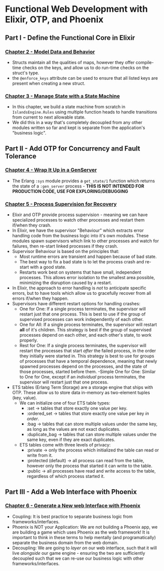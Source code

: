 # Functional Web Development with Elixir, OTP, and Phoenix

## Part I - Define the Functional Core in Elixir

### [Chapter 2 - Model Data and Behavior](Chapter%2002/)
- Structs maintain all the qualities of maps, however they offer compile-time checks on the keys, and allow us to do run-time checks on the struct's type.
- the `@enforce_keys` attribute can be used to ensure that all listed keys are present when creating a new struct.

### [Chapter 3 - Manage State with a State Machine](Chapter%2003/)
- In this chapter, we build a state machine from scratch in `IslandsEngine.Rules` using multiple function heads to handle transitions from current to next allowable state. 
- We did this in a way that's completely decoupled from any other modules written so far and kept is separate from the application's "business logic". 

## Part II - Add OTP for Concurrency and Fault Tolerance

### [Chapter 4 - Wrap It Up in a GenServer](Chapter%2004/)
- The Erlang `:sys` module provides a `get_state/1` function which returns the state of a `:gen_server` process - **THIS IS NOT INTENDED FOR PRODUCTION CODE, USE FOR EXPLORING/DEBUGGING**

### [Chapter 5 - Process Supervision for Recovery](Chapter%2005/)
- Elixir and OTP provide process supervision - meaning we can have specialized processes to watch other processes and restart them if/when they crash.
- In Elixir, we have the supervisor "Behaviour" which extracts error handling code from the business logic into it's own modules. These modules spawn supervisors which link to other processes and watch for failures, then re-start linked processes if they crash.
- Supervisor Behaviour is based on the principles that:
    - Most runtime errors are transient and happen because of bad state.
    - The best way to fix a bad state is to let the process crash and re-start with a good state.
    - Restarts work best on systems that have small, independent processes. This allows error isolation to the smallest area possible, minimizing the disruption caused by a restart.
- In Elixir, the approach to error handling is _not_ to anticipate specific errors, but to have tools which allow us to gracefully recover from all errors if/when they happen.
- Supervisors have different restart options for handling crashes:
    - One for One: If a single process terminates, the supervisor will restart just that one process. This is best to use if the group of supervised processes can work independently of each other.
    - One for All: If a single process terminates, the supervisor will restart **all** of it's children. This strategy is best if the group of supervised processes depend on each other, and each other's state, to work properly.
    - Rest for One: If a single process terminates, the supervisor will restart the processes that start _after_ the failed process, in the order they initially were started in. This strategy is best to use for groups of processes that have a temporal dependence, meaning that newly spawned processes depend on the processes, and the state of those processes, started before them.
    -Simple One for One: Similar to One for One, except if an _individual_ process terminates, the supervisor will restart just that one process. 
- ETS tables (Erlang Term Storage) are a storage engine that ships with OTP. These allow us to store data in-memory as two-element tuples (key, value).
    - We can initialize one of four ETS table types:
        - :set -> tables that store exactly one value per key.
        - :ordered_set -> tables that store exactly one value per key _in order_.
        - :bag -> tables that can store multiple values under the same key, as long as the values are not exact duplicates.
        - :duplicate_bag -> tables that can store multiple values under the same key, even if they are exact duplicates.
    - ETS tables come with three levels of privacy:
        - :private -> only the process which initialized the table can read or write from it.
        - :protected (default) -> all process can read from the table, however only the process that started it can write to the table.
        - :public -> all processes have read and write access to the table, regardless of which process started it.

## Part III - Add a Web Interface with Phoenix

### [Chapter 6 - Generate a New web Interface with Phoenix](Chapter%2006/)
- Coupling: It is best practice to separate business logic from frameworks/interfaces. 
- Phoenix is NOT your Application: We are not building a Phoenix app, we are building a game which uses Phoenix as the web framework! It is important to think in these terms to help mentally (and programatically) separate the business domain from the web domain.
- Decoupling: We are going to _layer on_ our web interface, such that it will live _alongside_ our game engine - ensuring the two are sufficiently decoupled such that we can re-use our business logic with other frameworks/interfaces.